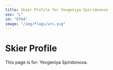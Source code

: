 ```yaml
---
title: Skier Profile for Yevgeniya Spiridonova
sex: "L"
id: "9764"
image: "/img/flags/urs.svg" 
---
```


# Skier Profile

This page is for: Yevgeniya Spiridonova.
    